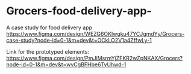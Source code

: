 # Grocers-food-delivery-app-
A case study for food delivery app
https://www.figma.com/design/WEZG6OKIwgku47YCJgmdYy/Grocers-case-study?node-id=0-1&m=dev&t=OCkLO2V1a4ZffwLy-1

Link for the prototyped elements: https://www.figma.com/design/PmJiMsrmYjZFKR2wZpNKAX/Grocers?node-id=0-1&m=dev&t=wvCgBFHbe6TyUhwd-1
